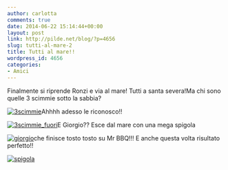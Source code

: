 ```yaml
---
author: carlotta
comments: true
date: 2014-06-22 15:14:44+00:00
layout: post
link: http://pilde.net/blog/?p=4656
slug: tutti-al-mare-2
title: Tutti al mare!!
wordpress_id: 4656
categories:
- Amici
---
```


Finalmente si riprende Ronzi e via al mare! Tutti a santa severa!Ma chi sono quelle 3 scimmie sotto la sabbia?

[![3scimmie](http://pilde.net/blog/wp-content/uploads/2014/07/3scimmie.jpg)](http://pilde.net/blog/wp-content/uploads/2014/07/3scimmie.jpg)Ahhhh adesso le riconosco!!

[![3scimmie_fuori](http://pilde.net/blog/wp-content/uploads/2014/07/3scimmie_fuori.jpg)](http://pilde.net/blog/wp-content/uploads/2014/07/3scimmie_fuori.jpg)E Giorgio?? Esce dal mare con una mega spigola

[![giorgio](http://pilde.net/blog/wp-content/uploads/2014/07/giorgio.jpg)](http://pilde.net/blog/wp-content/uploads/2014/07/giorgio.jpg)che finisce tosto tosto su Mr BBQ!!! E anche questa volta risultato perfetto!!

[![spigola](http://pilde.net/blog/wp-content/uploads/2014/07/spigola.jpg)](http://pilde.net/blog/wp-content/uploads/2014/07/spigola.jpg)




